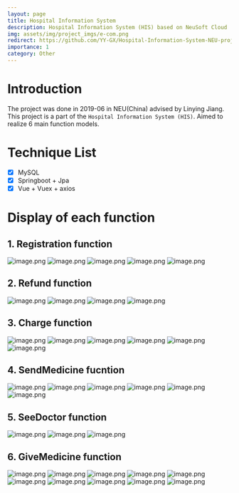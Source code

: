 ```yaml
---
layout: page
title: Hospital Information System
description: Hospital Information System (HIS) based on NeuSoft Cloud
img: assets/img/project_imgs/e-com.png
redirect: https://github.com/YY-GX/Hospital-Information-System-NEU-proj
importance: 1
category: Other
---
```


# Introduction 
The project was done in 2019-06 in NEU(China) advised by Linying Jiang. 
This project is a part of the `Hospital Information System (HIS)`. Aimed to realize 6 main function models.

# Technique List
- [x] MySQL
- [x] Springboot + Jpa
- [x] Vue + Vuex + axios

# Display of each function
## 1. Registration function


![image.png](https://upload-images.jianshu.io/upload_images/7602326-9785e6b2508c462b.png?imageMogr2/auto-orient/strip%7CimageView2/2/w/1240)
![image.png](https://upload-images.jianshu.io/upload_images/7602326-16a204bd48e1c977.png?imageMogr2/auto-orient/strip%7CimageView2/2/w/1240)
![image.png](https://upload-images.jianshu.io/upload_images/7602326-d143ce7ea148d14a.png?imageMogr2/auto-orient/strip%7CimageView2/2/w/1240)
![image.png](https://upload-images.jianshu.io/upload_images/7602326-e03302576775eefa.png?imageMogr2/auto-orient/strip%7CimageView2/2/w/1240)
![image.png](https://upload-images.jianshu.io/upload_images/7602326-470a6a37c2134451.png?imageMogr2/auto-orient/strip%7CimageView2/2/w/1240)


## 2. Refund function
![image.png](https://upload-images.jianshu.io/upload_images/7602326-6c34f238e34f6b91.png?imageMogr2/auto-orient/strip%7CimageView2/2/w/1240)
![image.png](https://upload-images.jianshu.io/upload_images/7602326-b369afe63310014c.png?imageMogr2/auto-orient/strip%7CimageView2/2/w/1240)
![image.png](https://upload-images.jianshu.io/upload_images/7602326-1c1a38ae728f2995.png?imageMogr2/auto-orient/strip%7CimageView2/2/w/1240)
![image.png](https://upload-images.jianshu.io/upload_images/7602326-ef2ef608c2c75640.png?imageMogr2/auto-orient/strip%7CimageView2/2/w/1240)

## 3. Charge function
![image.png](https://upload-images.jianshu.io/upload_images/7602326-95da0a205ee9a649.png?imageMogr2/auto-orient/strip%7CimageView2/2/w/1240)
![image.png](https://upload-images.jianshu.io/upload_images/7602326-5bded338429e091d.png?imageMogr2/auto-orient/strip%7CimageView2/2/w/1240)
![image.png](https://upload-images.jianshu.io/upload_images/7602326-81668c2d633036e6.png?imageMogr2/auto-orient/strip%7CimageView2/2/w/1240)
![image.png](https://upload-images.jianshu.io/upload_images/7602326-f499294ddebc2d99.png?imageMogr2/auto-orient/strip%7CimageView2/2/w/1240)
![image.png](https://upload-images.jianshu.io/upload_images/7602326-7187da4c1af331e2.png?imageMogr2/auto-orient/strip%7CimageView2/2/w/1240)
![image.png](https://upload-images.jianshu.io/upload_images/7602326-5845c0df434462ef.png?imageMogr2/auto-orient/strip%7CimageView2/2/w/1240)

## 4. SendMedicine fucntion
![image.png](https://upload-images.jianshu.io/upload_images/7602326-bb3b7b694493fd49.png?imageMogr2/auto-orient/strip%7CimageView2/2/w/1240)
![image.png](https://upload-images.jianshu.io/upload_images/7602326-f903413ac5dafd75.png?imageMogr2/auto-orient/strip%7CimageView2/2/w/1240)
![image.png](https://upload-images.jianshu.io/upload_images/7602326-9adeedf50324640e.png?imageMogr2/auto-orient/strip%7CimageView2/2/w/1240)
![image.png](https://upload-images.jianshu.io/upload_images/7602326-981cf384e7909eb0.png?imageMogr2/auto-orient/strip%7CimageView2/2/w/1240)
![image.png](https://upload-images.jianshu.io/upload_images/7602326-c64a4cb3e6773439.png?imageMogr2/auto-orient/strip%7CimageView2/2/w/1240)
![image.png](https://upload-images.jianshu.io/upload_images/7602326-42a107a15528a525.png?imageMogr2/auto-orient/strip%7CimageView2/2/w/1240)

## 5. SeeDoctor function
![image.png](https://upload-images.jianshu.io/upload_images/7602326-da654b1e39f8c42e.png?imageMogr2/auto-orient/strip%7CimageView2/2/w/1240)
![image.png](https://upload-images.jianshu.io/upload_images/7602326-8761b82625f80c4a.png?imageMogr2/auto-orient/strip%7CimageView2/2/w/1240)
![image.png](https://upload-images.jianshu.io/upload_images/7602326-384455f57a5b33dd.png?imageMogr2/auto-orient/strip%7CimageView2/2/w/1240)


## 6. GiveMedicine function
![image.png](https://upload-images.jianshu.io/upload_images/7602326-3dd926c81b8bab27.png?imageMogr2/auto-orient/strip%7CimageView2/2/w/1240)
![image.png](https://upload-images.jianshu.io/upload_images/7602326-9c9ddbe9d59b6553.png?imageMogr2/auto-orient/strip%7CimageView2/2/w/1240)
![image.png](https://upload-images.jianshu.io/upload_images/7602326-4425ebf18fd0b2d9.png?imageMogr2/auto-orient/strip%7CimageView2/2/w/1240)
![image.png](https://upload-images.jianshu.io/upload_images/7602326-c0502bd2bbd6b2a3.png?imageMogr2/auto-orient/strip%7CimageView2/2/w/1240)
![image.png](https://upload-images.jianshu.io/upload_images/7602326-20ae6e2a9da0c7f0.png?imageMogr2/auto-orient/strip%7CimageView2/2/w/1240)
![image.png](https://upload-images.jianshu.io/upload_images/7602326-5a49b35463344cd3.png?imageMogr2/auto-orient/strip%7CimageView2/2/w/1240)
![image.png](https://upload-images.jianshu.io/upload_images/7602326-4bf62360999888ef.png?imageMogr2/auto-orient/strip%7CimageView2/2/w/1240)
![image.png](https://upload-images.jianshu.io/upload_images/7602326-85ef14d19b19ba34.png?imageMogr2/auto-orient/strip%7CimageView2/2/w/1240)
![image.png](https://upload-images.jianshu.io/upload_images/7602326-1e92b89d0a403cfe.png?imageMogr2/auto-orient/strip%7CimageView2/2/w/1240)
![image.png](https://upload-images.jianshu.io/upload_images/7602326-f7f603a9bb881c9f.png?imageMogr2/auto-orient/strip%7CimageView2/2/w/1240)